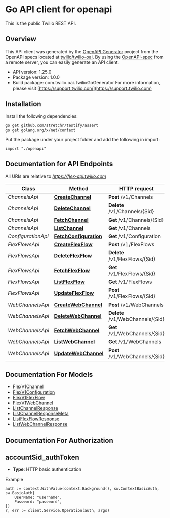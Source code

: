 # Go API client for openapi

This is the public Twilio REST API.

## Overview
This API client was generated by the [OpenAPI Generator](https://openapi-generator.tech) project from the OpenAPI specs located at [twilio/twilio-oai](https://github.com/twilio/twilio-oai/tree/main/spec).  By using the [OpenAPI-spec](https://www.openapis.org/) from a remote server, you can easily generate an API client.

- API version: 1.25.0
- Package version: 1.0.0
- Build package: com.twilio.oai.TwilioGoGenerator
For more information, please visit [https://support.twilio.com](https://support.twilio.com)

## Installation

Install the following dependencies:

```shell
go get github.com/stretchr/testify/assert
go get golang.org/x/net/context
```

Put the package under your project folder and add the following in import:

```golang
import "./openapi"
```

## Documentation for API Endpoints

All URIs are relative to *https://flex-api.twilio.com*

Class | Method | HTTP request | Description
------------ | ------------- | ------------- | -------------
*ChannelsApi* | [**CreateChannel**](docs/ChannelsApi.md#createchannel) | **Post** /v1/Channels | 
*ChannelsApi* | [**DeleteChannel**](docs/ChannelsApi.md#deletechannel) | **Delete** /v1/Channels/{Sid} | 
*ChannelsApi* | [**FetchChannel**](docs/ChannelsApi.md#fetchchannel) | **Get** /v1/Channels/{Sid} | 
*ChannelsApi* | [**ListChannel**](docs/ChannelsApi.md#listchannel) | **Get** /v1/Channels | 
*ConfigurationApi* | [**FetchConfiguration**](docs/ConfigurationApi.md#fetchconfiguration) | **Get** /v1/Configuration | 
*FlexFlowsApi* | [**CreateFlexFlow**](docs/FlexFlowsApi.md#createflexflow) | **Post** /v1/FlexFlows | 
*FlexFlowsApi* | [**DeleteFlexFlow**](docs/FlexFlowsApi.md#deleteflexflow) | **Delete** /v1/FlexFlows/{Sid} | 
*FlexFlowsApi* | [**FetchFlexFlow**](docs/FlexFlowsApi.md#fetchflexflow) | **Get** /v1/FlexFlows/{Sid} | 
*FlexFlowsApi* | [**ListFlexFlow**](docs/FlexFlowsApi.md#listflexflow) | **Get** /v1/FlexFlows | 
*FlexFlowsApi* | [**UpdateFlexFlow**](docs/FlexFlowsApi.md#updateflexflow) | **Post** /v1/FlexFlows/{Sid} | 
*WebChannelsApi* | [**CreateWebChannel**](docs/WebChannelsApi.md#createwebchannel) | **Post** /v1/WebChannels | 
*WebChannelsApi* | [**DeleteWebChannel**](docs/WebChannelsApi.md#deletewebchannel) | **Delete** /v1/WebChannels/{Sid} | 
*WebChannelsApi* | [**FetchWebChannel**](docs/WebChannelsApi.md#fetchwebchannel) | **Get** /v1/WebChannels/{Sid} | 
*WebChannelsApi* | [**ListWebChannel**](docs/WebChannelsApi.md#listwebchannel) | **Get** /v1/WebChannels | 
*WebChannelsApi* | [**UpdateWebChannel**](docs/WebChannelsApi.md#updatewebchannel) | **Post** /v1/WebChannels/{Sid} | 


## Documentation For Models

 - [FlexV1Channel](docs/FlexV1Channel.md)
 - [FlexV1Configuration](docs/FlexV1Configuration.md)
 - [FlexV1FlexFlow](docs/FlexV1FlexFlow.md)
 - [FlexV1WebChannel](docs/FlexV1WebChannel.md)
 - [ListChannelResponse](docs/ListChannelResponse.md)
 - [ListChannelResponseMeta](docs/ListChannelResponseMeta.md)
 - [ListFlexFlowResponse](docs/ListFlexFlowResponse.md)
 - [ListWebChannelResponse](docs/ListWebChannelResponse.md)


## Documentation For Authorization



## accountSid_authToken

- **Type**: HTTP basic authentication

Example

```golang
auth := context.WithValue(context.Background(), sw.ContextBasicAuth, sw.BasicAuth{
    UserName: "username",
    Password: "password",
})
r, err := client.Service.Operation(auth, args)
```

